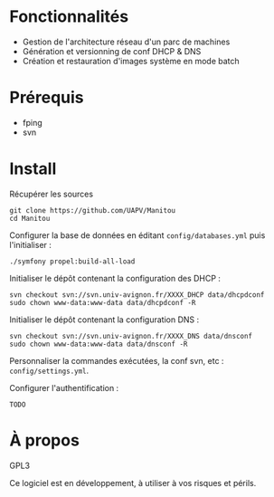 
Fonctionnalités
===============

* Gestion de l'architecture réseau d'un parc de machines
* Génération et versionning de conf DHCP & DNS
* Création et restauration d'images système en mode batch

Prérequis
=========

* fping
* svn


Install
=======

Récupérer les sources

    git clone https://github.com/UAPV/Manitou
    cd Manitou

Configurer la base de données en éditant `config/databases.yml` puis l'initialiser :

    ./symfony propel:build-all-load

Initialiser le dépôt contenant la configuration des DHCP :

    svn checkout svn://svn.univ-avignon.fr/XXXX_DHCP data/dhcpdconf
    sudo chown www-data:www-data data/dhcpdconf -R

Initialiser le dépôt contenant la configuration DNS :

    svn checkout svn://svn.univ-avignon.fr/XXXX_DNS data/dnsconf
    sudo chown www-data:www-data data/dnsconf -R

Personnaliser la commandes exécutées, la conf svn, etc : `config/settings.yml`.

Configurer l'authentification :

    TODO

À propos
========

GPL3

Ce logiciel est en développement, à utiliser à vos risques et périls.



